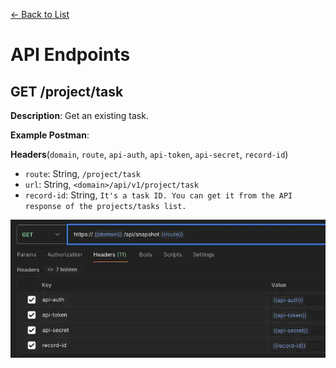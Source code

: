 [<- Back to List](https://github.com/AcuityPPM/APIs/blob/main/endpoints/record.md)

# API Endpoints

## GET /project/task

**Description**: Get an existing task.

**Example Postman**:

**Headers**(`domain`, `route`, `api-auth`, `api-token`, `api-secret`, `record-id`)

- `route`: String, `/project/task`
- `url`: String, `<domain>/api/v1/project/task`
- `record-id`: String, `It's a task ID. You can get it from the API response of the projects/tasks list.`

![Headers](https://github.com/AcuityPPM/APIs/blob/main/img/get_headers_id.webp)
